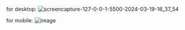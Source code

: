 for desktop:
![screencapture-127-0-0-1-5500-2024-03-19-16_37_54](https://github.com/ralucaardeleanu/social-links-project/assets/125963665/52e4808e-07f1-4fdc-ae5e-5a1bc4eabe00)

for mobile: 
![image](https://github.com/ralucaardeleanu/social-links-project/assets/125963665/545ae1d6-86b3-4489-8d62-d60d132ab760)

